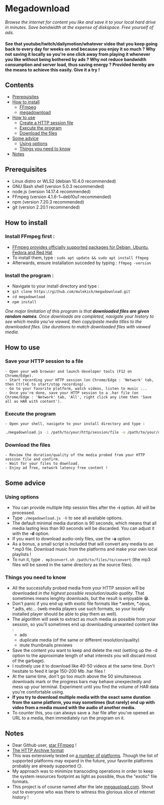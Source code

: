 # Megadownload

*Browse the internet for content you like and save it to your local hard drive in minutes. Save bandwidth at the expense of diskspace. Free yourself of ads.*

#### See that youtube/twitch/dailymotion/whatever video that you keep going back to every day for weeks on end because you enjoy it so much ? Why not saving it locally so you're one click away from playing it whenever you like without being bothered by ads ? Why not reduce bandwidth consumption and server load, thus saving energy ? Provided hereby are the means to achieve this easily. Give it a try ! ####

## Contents
- [Prerequisites](#prerequisites)
- [How to install](#how-to-install)
    - [FFmpeg](#install-ffmpeg-first)
    - [megadownload](#install--the-program)
- [How to use](#how-to-use)
    - [Create a HTTP session file](#save-your-http-session-to-a-file)
    - [Execute the program](#execute-the-program)
    - [Download the files](#download-the-files)
- [Some advice](#some-advice)
    - [Using options](#using-options)
    - [Things you need to know](#things-you-need-to-know)
- [Notes](#notes)

## Prerequisites
   - Linux distro or WLS2 (debian 10.4.0 recommended)
   - GNU Bash shell (version 5.0.3 recommended)
   - node.js (version 14.17.4 recommended)
   - FFmpeg (version  4.1.6-1~deb10u1 recommended)
   - npm (version 7.20.3 recommended)
   - git (version 2.20.1 recommended)

## How to install

### Install FFmpeg first :
   - [FFmpeg provides officially supported packages for Debian, Ubuntu, Fedora and Red Hat](https://ffmpeg.org/download.html)
   - To install them, type : `sudo apt update && sudo apt install ffmpeg`
   - Afterwards, ensure installation succeded by typing : `ffmpeg -version`

### Install the program :
   - Navigate to your install directory and type :
   - `git clone https://github.com/mulekick/megadownload.git`
   - `cd megadownload`
   - `npm install`

*One major limitation of this program is that **_downloaded files are given random names_**. Once downloads are completed, navigate your history to see which media you've viewed, then copy/paste media titles to the downloaded files. Use durations to match downloaded files with viewed media.*

## How to use

### Save your HTTP session to a file
    - Open your web browser and launch developer tools (F12 on Chrome/Edge).
    - Start recording your HTTP session (on Chrome/Edge : 'Network' tab, then Ctrl+E to start/stop recording).
    - Go to your favorite platform, watch videos, listen to music ...
    - Once you're done, save your HTTP session to a .har file (on Chrome/Edge : 'Network' tab, 'All', right click any item then 'Save all as HAR with content').

### Execute the program
    - Open your shell, navigate to your install directory and type :
```bash
./megadownload.js -i /path/to/your/http/session/file -o /path/to/your/download/directory
```

### Download the files
    - Review the duration/quality of the media probed from your HTTP session file and confirm.
    - Wait for your files to download.
    - Enjoy ad free, network latency free content !

## Some advice

### Using options
   - You can provide multiple http session files after the **-i** option. All will be processed.
   - Type `./megadownload.js -h` to see all available options.
   - The default minimal media duration is 90 seconds, which means that all media lasting less than 90 seconds will be discarded. You can adjust it with the **-d** option.
   - If you want to download audio-only files, use the **-a** option.
   - As a bonus, a small script is included that will convert any media to an *.mp3 file. Download music from the platforms and make your own local playlists !
   - To run it, type `. mp3convert.sh /path/to/files/to/convert` (the mp3 files will be saved in the same directory as the source files).

### Things you need to know
   - All the successfully probed media from your HTTP session will be downloaded *in the highest possible resolution/audio quality*. That sometimes means lenghty downloads, but the result is enjoyable 😁.
   - Don't panic if you end up with exotic file formats like *.webm, *.opus, *.adts, etc... (web media players use such formats, so your locally installed player should be able to play them as well).
   - The algorithm will seek to extract as much media as possible from your session, so you'll sometimes end up downloading unwanted content like :
     - ads
     - duplicate media (of the same or different resolution/quality)
     - mute thumbnails previews
   - Save the content you want to keep and delete the rest (setting up the -d option to the approximate length of what interests you will discard most of the garbage).
   - I routinely use it to download like 40-50 videos at the same time. Don't hesitate to feed it large 150-200 Mb .har files !
   - At the same time, don't go too much above the 50 simultaneous downloads mark or the progress bars may behave unexpectedly and mess up your terminal. Experiment until you find the volume of HAR data you're comfortable using.
   - **If you try to download multiple media with the exact same duration from the same platform, you may sometimes (but rarely) end up with video from a media muxed with the audio of another media.**
   - To counter this, you can always save a .har file after you've opened an URL to a media, then immediately run the program on it.

## Notes
- Dear Github user, [star FFmpeg](https://github.com/FFmpeg/FFmpeg) !
- [The HTTP Archive format](https://en.wikipedia.org/wiki/HAR_(file_format))
- This was extensively tested on [a number of platforms](./platformslist). Though the list of supported platforms may expand in the future, your favorite platforms probably are already supported 😏. 
- My approach was to minimize transcoding operations in order to keep the system resources footprint as light as possible, thus the "exotic" file formats.
- This project is of course named after the late [megaupload.com](https://en.wikipedia.org/wiki/Megaupload). Shout out to everyone who was there to witness this glorious slice of internet history !
